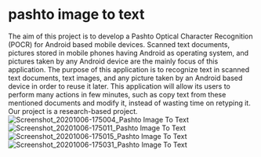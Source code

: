 # pashto image to text 
The aim of this project is to develop a Pashto Optical Character Recognition (POCR) for Android based mobile devices. Scanned text documents, pictures stored in mobile phones having Android as operating system, and pictures taken by any Android device are the mainly focus of this application. The purpose of this application is to recognize text in scanned text documents, text images, and any picture taken by an Android based device in order to reuse it later. This application will allow its users to perform many actions in few minutes, such as copy text from these mentioned documents and modify it, instead of wasting time on retyping it. Our project is a research-based project.
![Screenshot_20201006-175004_Pashto Image To Text](https://user-images.githubusercontent.com/64591500/161375177-b368fcab-ba8f-4f32-9929-0435a3d84902.jpg)
![Screenshot_20201006-175011_Pashto Image To Text](https://user-images.githubusercontent.com/64591500/161375181-3b8f33fd-8606-4b08-8b0d-0c5797e6c46e.jpg)
![Screenshot_20201006-175015_Pashto Image To Text](https://user-images.githubusercontent.com/64591500/161375185-addf9203-03f1-456a-bc09-59de8d9df244.jpg)
![Screenshot_20201006-175031_Pashto Image To Text](https://user-images.githubusercontent.com/64591500/161375187-43d7fe03-82f3-493b-97fb-b3479b12eaed.jpg)
